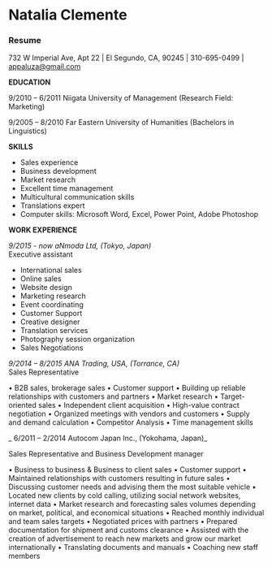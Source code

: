 # Natalia Clemente 
### **Resume**

732 W Imperial Ave, Apt 22 | El Segundo, CA, 90245 | 310-695-0499 | appaluza@gmail.com

**EDUCATION**

9/2010 – 6/2011 Niigata University of Management (Research Field: Marketing) 

9/2005 – 8/2010 Far Eastern University of Humanities (Bachelors in Linguistics) 

**SKILLS**
 
* Sales experience
* Business development
* Market research
* Excellent time management
* Multicultural communication skills
* Translations expert
* Computer skills: Microsoft Word, Excel, Power Point, Adobe Photoshop
 

**WORK EXPERIENCE**

_9/2015 - now aNmoda Ltd, (Tokyo, Japan)_ 	
Executive assistant 

* International sales
* Online sales
* Website design
* Marketing research
* Event coordinating 
* Customer Support
* Creative designer
* Translation services
* Photography session organization
* Sales Negotiations 

_9/2014 – 8/2015  ANA Trading, USA,  (Torrance, CA)_                                                                                     
Sales Representative

•	B2B sales, brokerage sales 
•	Customer support
•	Building up reliable relationships with customers and partners
•	Market research
•	Target-oriented sales
•	Independent client acquisition
•	High-value contract negotiation
•	Organized meetings with vendors and customers
•	Supply and demand calculation
•	Competitor Analysis 
•	Time management skills

_ 6/2011 – 2/2014 Autocom Japan Inc.,  (Yokohama, Japan)_                                                                                

Sales Representative and Business Development manager 

•	Business to business & Business to client sales
•	Customer support
•	Maintained relationships with customers resulting in future sales
•	Discussing customer needs and advising them the most suitable vehicle
•	Located new clients by cold calling, utilizing social network websites, internet data
•	Market research and forecasting sales volumes depending on market, political, and economical situations
•	Reached monthly individual and team sales targets
•	Negotiated prices with partners
•	Prepared documentation for shipment and customs clearance 
•	Assisted with the creation of advertisement to reach new markets and grow our market internationally
•	Translating documents and manuals
•	Coaching new staff members


